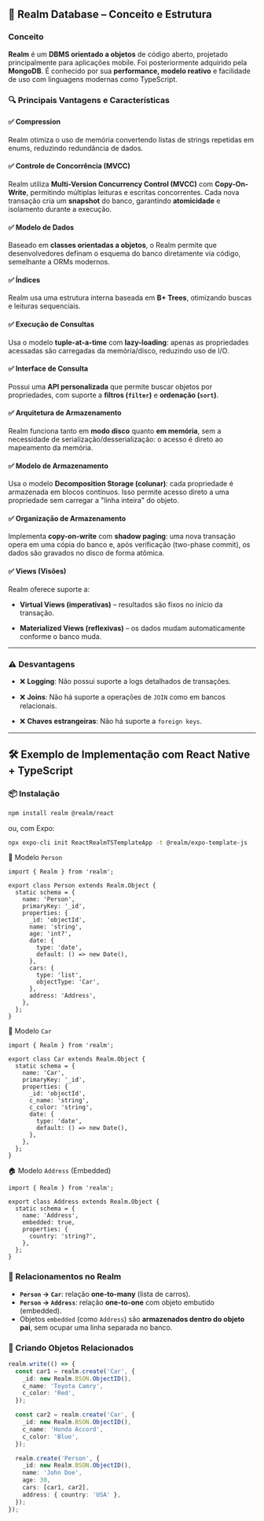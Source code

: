 
## 🧩 Realm Database – Conceito e Estrutura
### Conceito

**Realm** é um **DBMS orientado a objetos** de código aberto, projetado principalmente para aplicações mobile. Foi posteriormente adquirido pela **MongoDB**. É conhecido por sua **performance, modelo reativo** e facilidade de uso com linguagens modernas como TypeScript.

### 🔍 Principais Vantagens e Características

#### ✅ **Compression**

Realm otimiza o uso de memória convertendo listas de strings repetidas em enums, reduzindo redundância de dados.

#### ✅ **Controle de Concorrência (MVCC)**

Realm utiliza **Multi-Version Concurrency Control (MVCC)** com **Copy-On-Write**, permitindo múltiplas leituras e escritas concorrentes. Cada nova transação cria um **snapshot** do banco, garantindo **atomicidade** e isolamento durante a execução.

#### ✅ **Modelo de Dados**

Baseado em **classes orientadas a objetos**, o Realm permite que desenvolvedores definam o esquema do banco diretamente via código, semelhante a ORMs modernos.

#### ✅ **Índices**

Realm usa uma estrutura interna baseada em **B+ Trees**, otimizando buscas e leituras sequenciais.

#### ✅ **Execução de Consultas**

Usa o modelo **tuple-at-a-time** com **lazy-loading**: apenas as propriedades acessadas são carregadas da memória/disco, reduzindo uso de I/O.

#### ✅ **Interface de Consulta**

Possui uma **API personalizada** que permite buscar objetos por propriedades, com suporte a **filtros (`filter`)** e **ordenação (`sort`)**.

#### ✅ **Arquitetura de Armazenamento**

Realm funciona tanto em **modo disco** quanto **em memória**, sem a necessidade de serialização/desserialização: o acesso é direto ao mapeamento da memória.

#### ✅ **Modelo de Armazenamento**

Usa o modelo **Decomposition Storage (colunar)**: cada propriedade é armazenada em blocos contínuos. Isso permite acesso direto a uma propriedade sem carregar a "linha inteira" do objeto.

#### ✅ **Organização de Armazenamento**

Implementa **copy-on-write** com **shadow paging**: uma nova transação opera em uma cópia do banco e, após verificação (two-phase commit), os dados são gravados no disco de forma atômica.

#### ✅ **Views (Visões)**

Realm oferece suporte a:

- **Virtual Views (imperativas)** – resultados são fixos no início da transação.
    
- **Materialized Views (reflexivas)** – os dados mudam automaticamente conforme o banco muda.
    

---

### ⚠️ Desvantagens

- ❌ **Logging**: Não possui suporte a logs detalhados de transações.
    
- ❌ **Joins**: Não há suporte a operações de `JOIN` como em bancos relacionais.
    
- ❌ **Chaves estrangeiras**: Não há suporte a `foreign keys`.
    

---

## 🛠️ Exemplo de Implementação com React Native + TypeScript

### 📦 Instalação
```bash
npm install realm @realm/react
```
ou, com Expo:
```bash
npx expo-cli init ReactRealmTSTemplateApp -t @realm/expo-template-js
```

👤 Modelo `Person`
```tsx
import { Realm } from 'realm';

export class Person extends Realm.Object {
  static schema = {
    name: 'Person',
    primaryKey: '_id',
    properties: {
      _id: 'objectId',
      name: 'string',
      age: 'int?',
      date: {
        type: 'date',
        default: () => new Date(),
      },
      cars: {
        type: 'list',
        objectType: 'Car',
      },
      address: 'Address',
    },
  };
}

```

🚗 Modelo `Car`
```tsx
import { Realm } from 'realm';

export class Car extends Realm.Object {
  static schema = {
    name: 'Car',
    primaryKey: '_id',
    properties: {
      _id: 'objectId',
      c_name: 'string',
      c_color: 'string',
      date: {
        type: 'date',
        default: () => new Date(),
      },
    },
  };
}
```

🏠 Modelo `Address` (Embedded)
```tsx
import { Realm } from 'realm';

export class Address extends Realm.Object {
  static schema = {
    name: 'Address',
    embedded: true,
    properties: {
      country: 'string?',
    },
  };
}
```

### 🔗 Relacionamentos no Realm

- **`Person` → `Car`**: relação **one-to-many** (lista de carros).
- **`Person` → `Address`**: relação **one-to-one** com objeto embutido (embedded).
- Objetos `embedded` (como `Address`) são **armazenados dentro do objeto pai**, sem ocupar uma linha separada no banco.


### 🧪 Criando Objetos Relacionados
```ts
realm.write(() => {
  const car1 = realm.create('Car', {
    _id: new Realm.BSON.ObjectID(),
    c_name: 'Toyota Camry',
    c_color: 'Red',
  });

  const car2 = realm.create('Car', {
    _id: new Realm.BSON.ObjectID(),
    c_name: 'Honda Accord',
    c_color: 'Blue',
  });

  realm.create('Person', {
    _id: new Realm.BSON.ObjectID(),
    name: 'John Doe',
    age: 30,
    cars: [car1, car2],
    address: { country: 'USA' },
  });
});
```